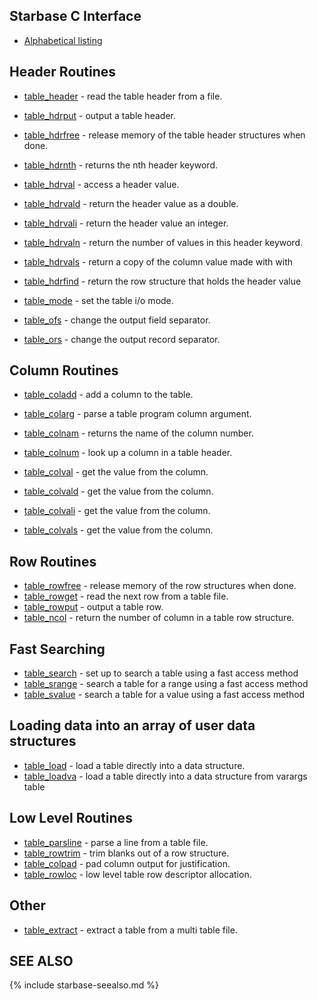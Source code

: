 
Starbase C Interface
--------------------


- [Alphabetical listing]( starbase.3.ABC.html)


Header Routines
---------------

- [table_header]( table_header.html) - read the table header from a file.
- [table_hdrput]( table_hdrput.html) - output a table header.
- [table_hdrfree]( table_hdrfree.html) - release memory of the table header structures when done.



- [table_hdrnth]( table_hdrnth.html) - returns the nth header keyword.
- [table_hdrval]( table_hdrval.html) - access a header value.
- [table_hdrvald]( table_hdrvald.html) - return the header value as a double.
- [table_hdrvali]( table_hdrvali.html) - return the header value an integer.
- [table_hdrvaln]( table_hdrvaln.html) - return the number of values in this header keyword.
- [table_hdrvals]( table_hdrvals.html) - return a copy of the column value made with with
- [table_hdrfind]( table_hdrfind.html) - return the row structure that holds the header value



- [table_mode]( table_mode.html) - set the table i/o mode.
- [table_ofs]( table_ofs.html) - change the output field separator.
- [table_ors]( table_ors.html) - change the output record separator.


Column Routines
---------------

- [table_coladd]( table_coladd.html) - add a column to the table.
- [table_colarg]( table_colarg.html) - parse a table program column argument.
- [table_colnam]( table_colnam.html) - returns the name of the column number.
- [table_colnum]( table_colnum.html) - look up a column in a table header.



- [table_colval]( table_colval.html) - get the value from the column.
- [table_colvald]( table_colvald.html) - get the value from the column.
- [table_colvali]( table_colvali.html) - get the value from the column.
- [table_colvals]( table_colvals.html) - get the value from the column.


Row Routines
------------

- [table_rowfree]( table_rowfree.html) - release memory of the row structures when done.
- [table_rowget]( table_rowget.html) - read the next row from a table file.
- [table_rowput]( table_rowput.html) - output a table row.
- [table_ncol]( table_ncol.html) - return the number of column in a table row structure.



Fast Searching
--------------

- [table_search]( table_search.html) - set up to search a table using a fast access method
- [table_srange]( table_srange.html) - search a table for a range using a fast access method
- [table_svalue]( table_svalue.html) - search a table for a value using a fast access method


Loading data into an array of user data structures
--------------------------------------------------

- [table_load]( table_load.html) - load a table directly into a data structure.
- [table_loadva]( table_loadva.html) - load a table directly into a data structure from varargs table


Low Level Routines
------------------

- [table_parsline]( table_parsline.html) - parse a line from a table file.
- [table_rowtrim]( table_rowtrim.html) - trim blanks out of a row structure.
- [table_colpad]( table_colpad.html) - pad column output for justification.
- [table_rowloc]( table_rowloc.html) - low level table row descriptor allocation.


Other
-----

- [table_extract]( table_extract.html) - extract a table from a multi table file.


SEE ALSO
--------

{% include starbase-seealso.md %}

